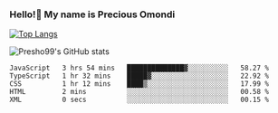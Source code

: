 ### Hello!👋 My name is Precious Omondi 

[![Top Langs](https://github-readme-stats.vercel.app/api/top-langs/?username=Presho99&langs_count=8&theme=dark)](https://github.com/Presho99/github-readme-stats)

![Presho99's GitHub stats](https://github-readme-stats.vercel.app/api?username=Presho99&show_icons=true&theme=dark)

<!--START_SECTION:waka-->

```text
JavaScript   3 hrs 54 mins   ██████████████▓░░░░░░░░░░   58.27 %
TypeScript   1 hr 32 mins    █████▓░░░░░░░░░░░░░░░░░░░   22.92 %
CSS          1 hr 12 mins    ████▒░░░░░░░░░░░░░░░░░░░░   17.99 %
HTML         2 mins          ░░░░░░░░░░░░░░░░░░░░░░░░░   00.58 %
XML          0 secs          ░░░░░░░░░░░░░░░░░░░░░░░░░   00.15 %
```

<!--END_SECTION:waka-->

